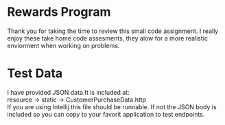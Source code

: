 # Rewards Program
Thank you for taking the time to review this small code assignment. I
really enjoy these take home code assesments, they alow for a more
realistic enviorment when working on problems. 
# Test Data
I have provided JSON data.It is included at: <br>
resource -\> static -\> CustomerPurchaseData.http  
If you are using Intellij this file should be runnable. If not the JSON
body is included so you can copy to your favorit application to test
endpoints.
